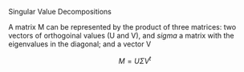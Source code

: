 Singular Value Decompositions

A matrix M can be represented by the product of three matrices: two vectors of orthogoinal values (U and V), and $sigma$ a matrix with the eigenvalues in the diagonal; and a vector V 

$$  M = U \Sigma V^t $$

